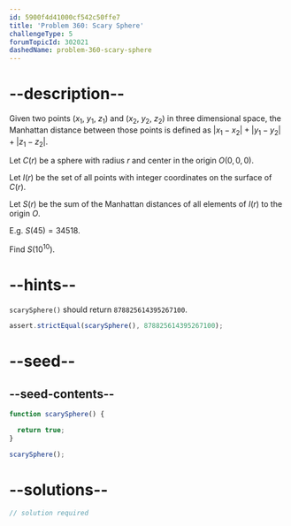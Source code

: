 ```yaml
---
id: 5900f4d41000cf542c50ffe7
title: 'Problem 360: Scary Sphere'
challengeType: 5
forumTopicId: 302021
dashedName: problem-360-scary-sphere
---
```


# --description--

Given two points ($x_1$, $y_1$, $z_1$) and ($x_2$, $y_2$, $z_2$) in three dimensional space, the Manhattan distance between those points is defined as $|x_1 - x_2| + |y_1 - y_2| + |z_1 - z_2|$.

Let $C(r)$ be a sphere with radius $r$ and center in the origin $O(0, 0, 0)$.

Let $I(r)$ be the set of all points with integer coordinates on the surface of $C(r)$.

Let $S(r)$ be the sum of the Manhattan distances of all elements of $I(r)$ to the origin $O$.

E.g. $S(45)=34518$.

Find $S({10}^{10})$.

# --hints--

`scarySphere()` should return `878825614395267100`.

```js
assert.strictEqual(scarySphere(), 878825614395267100);
```

# --seed--

## --seed-contents--

```js
function scarySphere() {

  return true;
}

scarySphere();
```

# --solutions--

```js
// solution required
```

